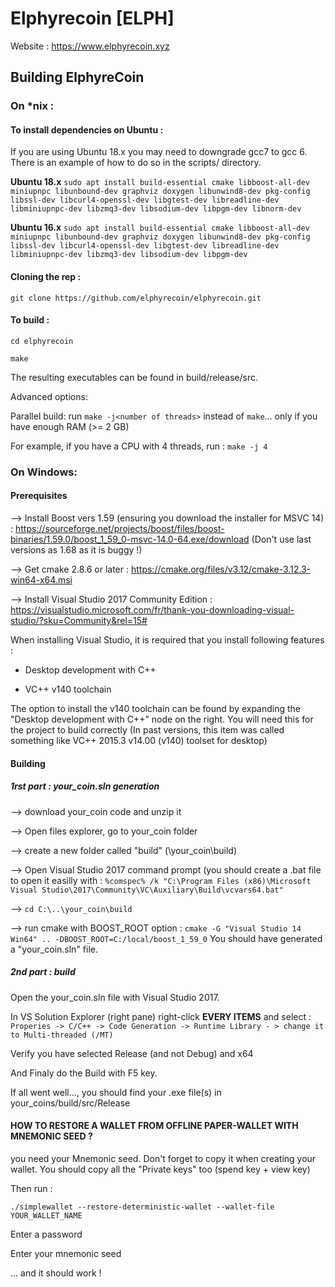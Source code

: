 # Elphyrecoin [ELPH]

Website : https://www.elphyrecoin.xyz

## Building ElphyreCoin

### On *nix :

#### To install dependencies on Ubuntu :

If you are using Ubuntu 18.x you may need to downgrade gcc7 to gcc 6. There is an example of how to do so in the scripts/ directory.

**Ubuntu 18.x**
`sudo apt install build-essential cmake libboost-all-dev miniupnpc libunbound-dev graphviz doxygen libunwind8-dev pkg-config libssl-dev libcurl4-openssl-dev libgtest-dev libreadline-dev libminiupnpc-dev libzmq3-dev libsodium-dev libpgm-dev libnorm-dev`

**Ubuntu 16.x**
`sudo apt install build-essential cmake libboost-all-dev miniupnpc libunbound-dev graphviz doxygen libunwind8-dev pkg-config libssl-dev libcurl4-openssl-dev libgtest-dev libreadline-dev libminiupnpc-dev libzmq3-dev libsodium-dev libpgm-dev`

#### Cloning the rep :
`git clone https://github.com/elphyrecoin/elphyrecoin.git`

#### To build :

`cd elphyrecoin`

`make`

The resulting executables can be found in build/release/src.

Advanced options:

Parallel build: run `make -j<number of threads>` instead of `make`... only if you have enough RAM (>= 2 GB)

For example, if you have a CPU with 4 threads, run : `make -j 4`

### On Windows:

#### Prerequisites

--> Install Boost vers 1.59 (ensuring you download the installer for MSVC 14) : https://sourceforge.net/projects/boost/files/boost-binaries/1.59.0/boost_1_59_0-msvc-14.0-64.exe/download (Don't use last versions as 1.68 as it is buggy !)

--> Get cmake 2.8.6 or later : https://cmake.org/files/v3.12/cmake-3.12.3-win64-x64.msi

--> Install Visual Studio 2017 Community Edition : https://visualstudio.microsoft.com/fr/thank-you-downloading-visual-studio/?sku=Community&rel=15#

When installing Visual Studio, it is required that you install following features :

- Desktop development with C++

- VC++ v140 toolchain

The option to install the v140 toolchain can be found by expanding the "Desktop development with C++" node on the right.
You will need this for the project to build correctly (In past versions, this item was called something like VC++ 2015.3 v14.00 (v140) toolset for desktop)

#### Building

##### 1rst part : your_coin.sln generation

--> download your_coin code and unzip it

--> Open files explorer, go to your_coin folder

--> create a new folder called "build" (\your_coin\build)

--> Open Visual Studio 2017 command prompt (you should create a .bat file to open it easilly with : `%comspec% /k "C:\Program Files (x86)\Microsoft Visual Studio\2017\Community\VC\Auxiliary\Build\vcvars64.bat"`

--> `cd C:\..\your_coin\build`

--> run cmake with BOOST_ROOT option : `cmake -G "Visual Studio 14 Win64" .. -DBOOST_ROOT=C:/local/boost_1_59_0`
You should have generated a "your_coin.sln" file.

##### 2nd part : build

Open the your_coin.sln file with Visual Studio 2017.

In VS Solution Explorer (right pane) right-click **EVERY ITEMS** and select : `Properies -> C/C++ -> Code Generation -> Runtime Library - > change it to Multi-threaded (/MT)`

Verify you have selected Release (and not Debug) and x64

And Finaly do the Build with F5 key.

If all went well..., you should find your .exe file(s) in your_coins/build/src/Release

#### HOW TO RESTORE A WALLET FROM OFFLINE PAPER-WALLET WITH MNEMONIC SEED ?
you need your Mnemonic seed. Don't forget to copy it when creating your wallet. You should copy all the "Private keys" too (spend key + view key)

Then run :

`./simplewallet --restore-deterministic-wallet --wallet-file YOUR_WALLET_NAME`

Enter a password

Enter your mnemonic seed

... and it should work !
